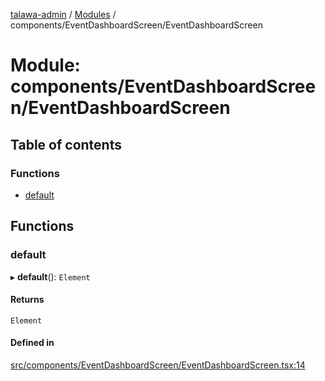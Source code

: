 [talawa-admin](../README.md) / [Modules](../modules.md) / components/EventDashboardScreen/EventDashboardScreen

# Module: components/EventDashboardScreen/EventDashboardScreen

## Table of contents

### Functions

- [default](components_EventDashboardScreen_EventDashboardScreen.md#default)

## Functions

### default

▸ **default**(): `Element`

#### Returns

`Element`

#### Defined in

[src/components/EventDashboardScreen/EventDashboardScreen.tsx:14](https://github.com/palisadoes/talawa-admin/blob/bf9852d/src/components/EventDashboardScreen/EventDashboardScreen.tsx#L14)
